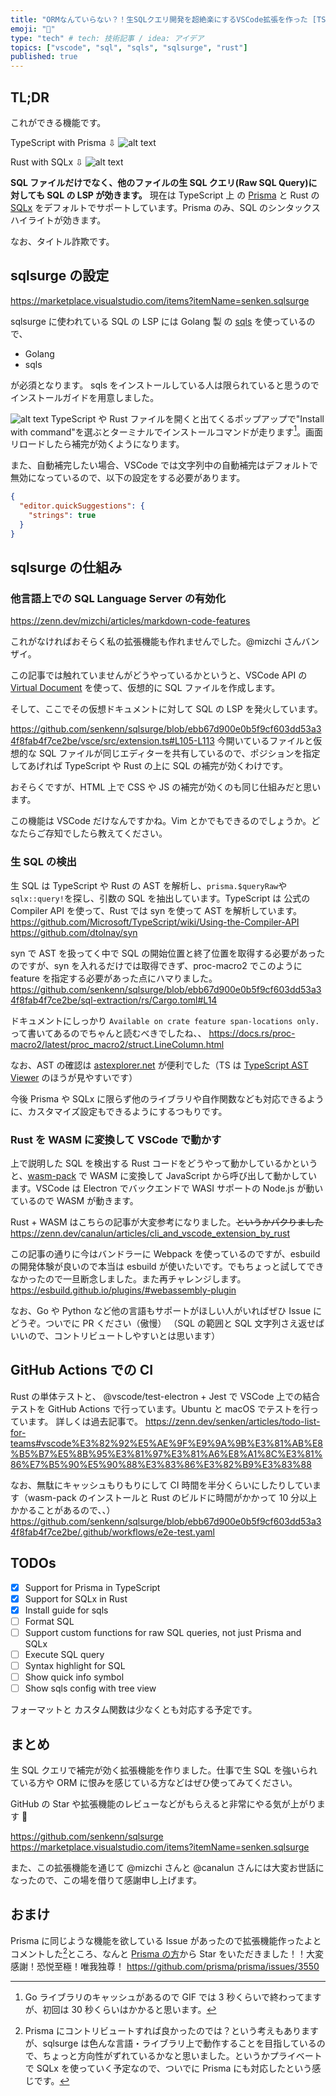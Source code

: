 ```yaml
---
title: "ORMなんていらない？！生SQLクエリ開発を超絶楽にするVSCode拡張を作った [TS+Rust+WASM]"
emoji: "🎉"
type: "tech" # tech: 技術記事 / idea: アイデア
topics: ["vscode", "sql", "sqls", "sqlsurge", "rust"]
published: true
---
```


## TL;DR

これができる機能です。

TypeScript with Prisma ⇩
![alt text](/images/vscode-sqlsurge/image.png)

Rust with SQLx ⇩
![alt text](/images/vscode-sqlsurge/image-1.png)

**SQL ファイルだけでなく、他のファイルの生 SQL クエリ(Raw SQL Query)に対しても SQL の LSP が効きます。**
現在は TypeScript 上 の [Prisma](https://github.com/prisma/prisma) と Rust の [SQLx](https://github.com/launchbadge/sqlx) をデフォルトでサポートしています。Prisma のみ、SQL のシンタックスハイライトが効きます。

なお、タイトル詐欺です。

## sqlsurge の設定

https://marketplace.visualstudio.com/items?itemName=senken.sqlsurge

sqlsurge に使われている SQL の LSP には Golang 製 の [sqls](https://github.com/sqls-server/sqls) を使っているので、

- Golang
- sqls

が必須となります。
sqls をインストールしている人は限られていると思うのでインストールガイドを用意しました。

![alt text](/images/vscode-sqlsurge/sqlsurge-cut.gif)
TypeScript や Rust ファイルを開くと出てくるポップアップで"Install with command"を選ぶとターミナルでインストールコマンドが走ります[^1]。画面リロードしたら補完が効くようになります。

[^1]: Go ライブラリのキャッシュがあるので GIF では 3 秒くらいで終わってますが、初回は 30 秒くらいはかかると思います。

また、自動補完したい場合、VSCode では文字列中の自動補完はデフォルトで無効になっているので、以下の設定をする必要があります。

```json
{
  "editor.quickSuggestions": {
    "strings": true
  }
}
```

## sqlsurge の仕組み

### 他言語上での SQL Language Server の有効化

https://zenn.dev/mizchi/articles/markdown-code-features

これがなければおそらく私の拡張機能も作れませんでした。@mizchi さんバンザイ。

この記事では触れていませんがどうやっているかというと、VSCode API の [Virtual Document](https://code.visualstudio.com/api/extension-guides/virtual-documents) を使って、仮想的に SQL ファイルを作成します。

そして、ここでその仮想ドキュメントに対して SQL の LSP を発火しています。

https://github.com/senkenn/sqlsurge/blob/ebb67d900e0b5f9cf603dd53a34f8fab4f7ce2be/vsce/src/extension.ts#L105-L113
今開いているファイルと仮想的な SQL ファイルが同じエディターを共有しているので、ポジションを指定してあげれば TypeScript や Rust の上に SQL の補完が効くわけです。

おそらくですが、HTML 上で CSS や JS の補完が効くのも同じ仕組みだと思います。

この機能は VSCode だけなんですかね。Vim とかでもできるのでしょうか。どなたらご存知でしたら教えてください。

### 生 SQL の検出

生 SQL は TypeScript や Rust の AST を解析し、`prisma.$queryRaw`や`sqlx::query!`を探し、引数の SQL を抽出しています。TypeScript は 公式の Compiler API を使って、Rust では syn を使って AST を解析しています。
https://github.com/Microsoft/TypeScript/wiki/Using-the-Compiler-API
https://github.com/dtolnay/syn

syn で AST を扱ってく中で SQL の開始位置と終了位置を取得する必要があったのですが、syn を入れるだけでは取得できず、proc-macro2 でこのように feature を指定する必要があった点にハマりました。
https://github.com/senkenn/sqlsurge/blob/ebb67d900e0b5f9cf603dd53a34f8fab4f7ce2be/sql-extraction/rs/Cargo.toml#L14

ドキュメントにしっかり `Available on crate feature span-locations only.` って書いてあるのでちゃんと読むべきでしたね、、
https://docs.rs/proc-macro2/latest/proc_macro2/struct.LineColumn.html

なお、AST の確認は [astexplorer.net](https://astexplorer.net/) が便利でした（TS は [TypeScript AST Viewer](https://ts-ast-viewer.com/) のほうが見やすいです）

今後 Prisma や SQLx に限らず他のライブラリや自作関数なども対応できるように、カスタマイズ設定もできるようにするつもりです。

### Rust を WASM に変換して VSCode で動かす

上で説明した SQL を検出する Rust コードをどうやって動かしているかというと、[wasm-pack](https://github.com/rustwasm/wasm-pack) で WASM に変換して JavaScript から呼び出して動かしています。VSCode は Electron でバックエンドで WASI サポートの Node.js が動いているので WASM が動きます。

Rust + WASM はこちらの記事が大変参考になりました。~~というかパクりました~~
https://zenn.dev/canalun/articles/cli_and_vscode_extension_by_rust

この記事の通りに今はバンドラーに Webpack を使っているのですが、esbuild の開発体験が良いので本当は esbuild が使いたいです。でもちょっと試してできなかったので一旦断念しました。また再チャレンジします。
https://esbuild.github.io/plugins/#webassembly-plugin

なお、Go や Python など他の言語もサポートがほしい人がいればぜひ Issue にどうぞ。ついでに PR ください（傲慢）
（SQL の範囲と SQL 文字列さえ返せばいいので、コントリビュートしやすいとは思います）

## GitHub Actions での CI

Rust の単体テストと、 @vscode/test-electron + Jest で VSCode 上での結合テストを GitHub Actions で行っています。Ubuntu と macOS でテストを行っています。
詳しくは過去記事で。
https://zenn.dev/senken/articles/todo-list-for-teams#vscode%E3%82%92%E5%AE%9F%E9%9A%9B%E3%81%AB%E8%B5%B7%E5%8B%95%E3%81%97%E3%81%A6%E8%A1%8C%E3%81%86%E7%B5%90%E5%90%88%E3%83%86%E3%82%B9%E3%83%88

なお、無駄にキャッシュもりもりにして CI 時間を半分くらいにしたりしています（wasm-pack のインストールと Rust のビルドに時間がかかって 10 分以上かかることがあるので、、）
https://github.com/senkenn/sqlsurge/blob/ebb67d900e0b5f9cf603dd53a34f8fab4f7ce2be/.github/workflows/e2e-test.yaml

## TODOs

- [x] Support for Prisma in TypeScript
- [x] Support for SQLx in Rust
- [x] Install guide for sqls
- [ ] Format SQL
- [ ] Support custom functions for raw SQL queries, not just Prisma and SQLx
- [ ] Execute SQL query
- [ ] Syntax highlight for SQL
- [ ] Show quick info symbol
- [ ] Show sqls config with tree view

フォーマットと カスタム関数は少なくとも対応する予定です。

## まとめ

生 SQL クエリで補完が効く拡張機能を作りました。仕事で生 SQL を強いられている方や ORM に恨みを感じている方などはぜひ使ってみてください。

GitHub の Star や拡張機能のレビューなどがもらえると非常にやる気が上がります :pray:

https://github.com/senkenn/sqlsurge
https://marketplace.visualstudio.com/items?itemName=senken.sqlsurge

また、この拡張機能を通じて @mizchi さんと @canalun さんには大変お世話になったので、この場を借りて感謝申し上げます。

## おまけ

Prisma に同じような機能を欲している Issue があったので拡張機能作ったよとコメントした[^2]ところ、なんと [Prisma の方](https://github.com/aqrln)から Star をいただきました！！大変感謝！恐悦至極！唯我独尊！
https://github.com/prisma/prisma/issues/3550

[^2]: Prisma にコントリビュートすれば良かったのでは？という考えもありますが、sqlsurge は色んな言語・ライブラリ上で動作することを目指しているので、ちょっと方向性がずれているかなと思いました。というかプライベートで SQLx を使っていく予定なので、ついでに Prisma にも対応したという感じです。
